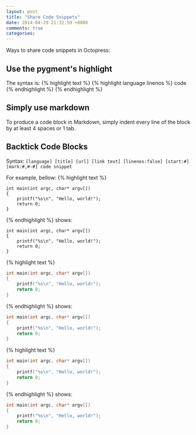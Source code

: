 ```yaml
---
layout: post
title: "Share Code Snippets"
date: 2014-04-29 21:32:59 +0800
comments: true
categories: 
---
```

Ways to share code snippets in Octopress:

Use the pygment's highlight
---------------------------
The syntax is: 
{% highlight text %}
{% highlight language linenos %}
code 
{% endhighlight %}
{% endhighlight %}


Simply use markdown
-------------------
To produce a code block in Markdown, simply indent every line of the block by at least 4 spaces or 1 tab.


Backtick Code Blocks
--------------------
Syntax:
    ``` [language] [title] [url] [link text] [linenos:false] [start:#] [mark:#,#-#]
    code snippet
    ```

For example, bellow:
{% highlight text %}
``` 
int main(int argc, char* argv[])
{
    printf("%s\n", "Hello, world!");
    return 0;
}
```
{% endhighlight %}
shows:
``` 
int main(int argc, char* argv[])
{
    printf("%s\n", "Hello, world!");
    return 0;
}
```
{% highlight text %}
``` c  
int main(int argc, char* argv[])
{
    printf("%s\n", "Hello, world!");
    return 0;
}
```
{% endhighlight %}
shows:
``` c  
int main(int argc, char* argv[])
{
    printf("%s\n", "Hello, world!");
    return 0;
}
```
{% highlight text %}
``` c "Hello World.cpp" mark:3 
int main(int argc, char* argv[])
{
    printf("%s\n", "Hello, world!");
    return 0;
}
```
{% endhighlight %}
shows:
``` c "Hello World.cpp" mark:3 
int main(int argc, char* argv[])
{
    printf("%s\n", "Hello, world!");
    return 0;
}
```


